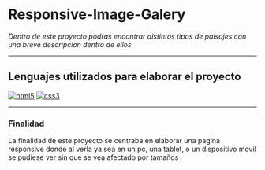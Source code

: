 # Responsive-Image-Galery

*Dentro de este proyecto podras encontrar distintos tipos de paisajes con una breve descripcion dentro de ellos*

---
## Lenguajes utilizados para elaborar el proyecto

<a href='https://github.com/shivamkapasia0' target="_blank"><img alt='html5' src='https://img.shields.io/badge/html5-100000?style=for-the-badge&logo=html5&logoColor=white&labelColor=FF6600&color=FF6600'/></a>
<a href='https://github.com/shivamkapasia0' target="_blank"><img alt='css3' src='https://img.shields.io/badge/css3-100000?style=for-the-badge&logo=css3&logoColor=white&labelColor=0099FF&color=0099FF'/></a>

---

### Finalidad
La finalidad de este proyecto se centraba en elaborar una pagina responsive donde al verla ya sea en un pc, una tablet, o un dispositivo movil se pudiese ver sin que se vea afectado por tamaños



